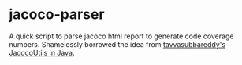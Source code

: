 # jacoco-parser
A quick script to parse jacoco html report to generate code coverage numbers. Shamelessly borrowed the idea from [tavvasubbareddy's JacocoUtils in Java](https://github.com/tavvasubbareddy/JacocoUtils).


